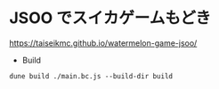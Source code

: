 # JSOO でスイカゲームもどき

https://taiseikmc.github.io/watermelon-game-jsoo/

- Build

`dune build ./main.bc.js --build-dir build`
